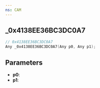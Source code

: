 ```yaml
---
ns: CAM
---
```

## _0x4138EE36BC3DC0A7

```c
// 0x4138EE36BC3DC0A7
Any _0x4138EE36BC3DC0A7(Any p0, Any p1);
```

## Parameters
* **p0**:
* **p1**:
